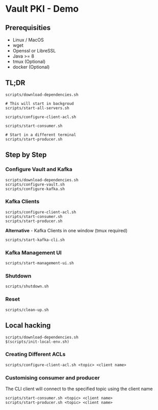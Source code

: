 # Vault PKI - Demo #

## Prerequisities ##

* Linux / MacOS
* wget  
* Openssl or LibreSSL
* Java >= 8
* tmux (Optional)
* docker (Optional)

## TL;DR ##

    scripts/download-dependencies.sh

    # This will start in backgroud
    scripts/start-all-servers.sh

    scripts/configure-client-acl.sh

    scripts/start-consumer.sh

    # Start in a different terminal
    scripts/start-producer.sh

## Step by Step ##

### Configure Vault and Kafka ###

    scripts/download-dependencies.sh
    scripts/configure-vault.sh
    scripts/configure-kafka.sh

### Kafka Clients ###

    scripts/configure-client-acl.sh
    scripts/start-consumer.sh
    scripts/start-producer.sh

__Alternative__ - Kafka Clients in one window (tmux required)

    scripts/start-kafka-cli.sh

### Kafka Management UI ###

    scripts/start-management-ui.sh

### Shutdown ###

    scripts/shutdown.sh

### Reset ###

    scripts/clean-up.sh

## Local hacking ##

    scripts/download-dependencies.sh
    $(scripts/init-local-env.sh)

### Creating Different ACLs ###

    scripts/configure-client-acl.sh <topic> <client name>

### Customising consumer and producer ###

The CLI client will connect to the specified topic using the client name

    scripts/start-consumer.sh <topic> <client name>
    scripts/start-producer.sh <topic> <client name>
